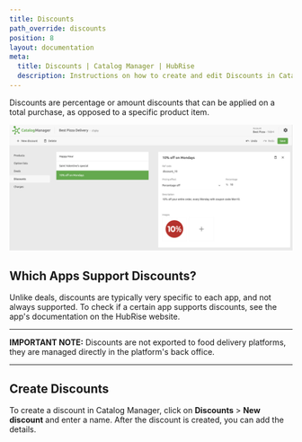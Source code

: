 ```yaml
---
title: Discounts
path_override: discounts
position: 8
layout: documentation
meta:
  title: Discounts | Catalog Manager | HubRise
  description: Instructions on how to create and edit Discounts in Catalog Manager. Synchronise catalogs between your EPOS and your apps.
---
```


Discounts are percentage or amount discounts that can be applied on a total purchase, as opposed to a specific product item.

![Catalog Manager Discounts list](./images/006-2x-discounts-list.png)

## Which Apps Support Discounts?

Unlike deals, discounts are typically very specific to each app, and not always supported. To check if a certain app supports discounts, see the app's documentation on the HubRise website.

---

**IMPORTANT NOTE:** Discounts are not exported to food delivery platforms, they are managed directly in the platform's back office.

---

## Create Discounts

To create a discount in Catalog Manager, click on **Discounts** > **New discount** and enter a name.
After the discount is created, you can add the details.
